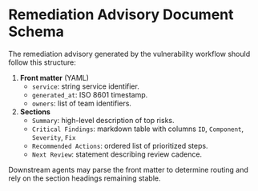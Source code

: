 # Remediation Advisory Document Schema

The remediation advisory generated by the vulnerability workflow should follow this structure:

1. **Front matter** (YAML)
   - `service`: string service identifier.
   - `generated_at`: ISO 8601 timestamp.
   - `owners`: list of team identifiers.
2. **Sections**
   - `Summary`: high-level description of top risks.
   - `Critical Findings`: markdown table with columns `ID`, `Component`, `Severity`, `Fix`
   - `Recommended Actions`: ordered list of prioritized steps.
   - `Next Review`: statement describing review cadence.

Downstream agents may parse the front matter to determine routing and rely on the section
headings remaining stable.
